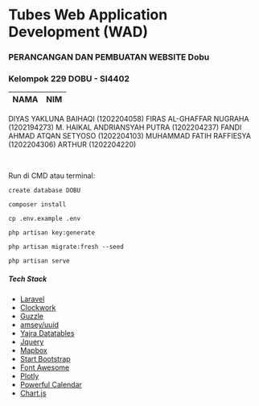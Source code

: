 # Tubes Web Application Development (WAD)

### PERANCANGAN DAN PEMBUATAN WEBSITE Dobu

### Kelompok 229 DOBU - SI4402

|  NAMA |  NIM  |
| ------------ | ------------ |
DIYAS YAKLUNA BAIHAQI (1202204058)
FIRAS AL-GHAFFAR NUGRAHA (1202194273)
M. HAIKAL ANDRIANSYAH PUTRA (1202204237)
FANDI AHMAD ATQAN SETYOSO (1202204103)
MUHAMMAD FATIH RAFFIESYA (1202204306)
ARTHUR (1202204220)


<br />

Run di CMD atau terminal:

`create database DOBU`

`composer install`

`cp .env.example .env`

`php artisan key:generate`

`php artisan migrate:fresh --seed`

`php artisan serve`
<br />

##### Tech Stack

- [Laravel](https://laravel.com/ "Laravel")
- [Clockwork](https://github.com/itsgoingd/clockwork "Clockwork")
- [Guzzle](https://docs.guzzlephp.org/en/stable/overview.html "Guzzle")
- [amsey/uuid](https://uuid.ramsey.dev/en/stable/ "amsey/uuid")
- [Yajra Datatables](https://yajrabox.com/docs/laravel-datatables/master/installation "Yajra")
- [Jquery](https://jquery.com/ "Jquery")
- [Mapbox](https://www.mapbox.com/ "Mapbox")
- [Start Bootstrap](https://startbootstrap.com/ "Start Bootstrap")
- [Font Awesome](https://fontawesome.com/ "Font Awesome")
- [Plotly](https://plotly.com/ "Plotly")
- [Powerful Calendar](https://www.jqueryscript.net/time-clock/powerful-calendar.html "Powerful Calendar")
- [Chart.js](https://www.chartjs.org/ "Chart.js")

<br />

